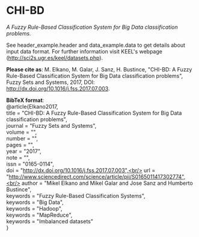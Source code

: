 # CHI-BD
*A Fuzzy Rule-Based Classification System for Big Data classification problems.*

See header_example.header and data_example.data to get details about input data format. For further information visit KEEL's webpage (http://sci2s.ugr.es/keel/datasets.php).

**Please cite as**: M. Elkano, M. Galar, J. Sanz, H. Bustince, "CHI-BD: A Fuzzy Rule-Based Classification System for Big Data classification problems", Fuzzy Sets and Systems, 2017, DOI: http://dx.doi.org/10.1016/j.fss.2017.07.003.

**BibTeX format**:<br/>
@article{Elkano2017,<br/>
  title = "CHI-BD: A Fuzzy Rule-Based Classification System for Big Data classification problems",<br/>
  journal = "Fuzzy Sets and Systems",<br/>
  volume = "",<br/>
  number = "",<br/>
  pages = "",<br/>
  year = "2017",<br/>
  note = "",<br/>
  issn = "0165-0114",<br/>
  doi = "http://dx.doi.org/10.1016/j.fss.2017.07.003",<br/>
  url = "http://www.sciencedirect.com/science/article/pii/S0165011417302774",<br/>
  author = "Mikel Elkano and Mikel Galar and Jose Sanz and Humberto Bustince",<br/>
  keywords = "Fuzzy Rule-Based Classification Systems",<br/>
  keywords = "Big Data",<br/>
  keywords = "Hadoop",<br/>
  keywords = "MapReduce",<br/>
  keywords = "Imbalanced datasets"<br/>
}<br/>
